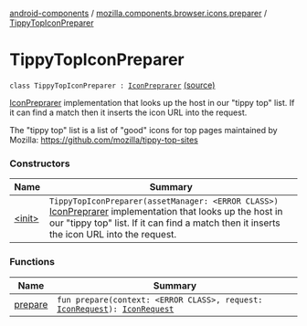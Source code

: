 [android-components](../../index.md) / [mozilla.components.browser.icons.preparer](../index.md) / [TippyTopIconPreparer](./index.md)

# TippyTopIconPreparer

`class TippyTopIconPreparer : `[`IconPreprarer`](../-icon-preprarer/index.md) [(source)](https://github.com/mozilla-mobile/android-components/blob/master/components/browser/icons/src/main/java/mozilla/components/browser/icons/preparer/TippyTopIconPreparer.kt#L28)

[IconPreprarer](../-icon-preprarer/index.md) implementation that looks up the host in our "tippy top" list. If it can find a match then it inserts
the icon URL into the request.

The "tippy top" list is a list of "good" icons for top pages maintained by Mozilla:
https://github.com/mozilla/tippy-top-sites

### Constructors

| Name | Summary |
|---|---|
| [&lt;init&gt;](-init-.md) | `TippyTopIconPreparer(assetManager: <ERROR CLASS>)`<br>[IconPreprarer](../-icon-preprarer/index.md) implementation that looks up the host in our "tippy top" list. If it can find a match then it inserts the icon URL into the request. |

### Functions

| Name | Summary |
|---|---|
| [prepare](prepare.md) | `fun prepare(context: <ERROR CLASS>, request: `[`IconRequest`](../../mozilla.components.browser.icons/-icon-request/index.md)`): `[`IconRequest`](../../mozilla.components.browser.icons/-icon-request/index.md) |
